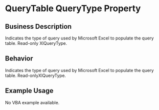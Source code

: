 # QueryTable QueryType Property

## Business Description
Indicates the type of query used by Microsoft Excel to populate the query table. Read-only XlQueryType.

## Behavior
Indicates the type of query used by Microsoft Excel to populate the query table. Read-onlyXlQueryType.

## Example Usage
No VBA example available.